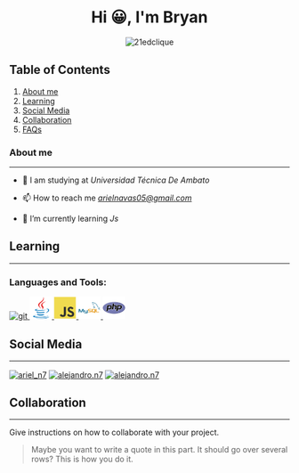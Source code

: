 <h1 align="center">Hi 😀, I'm Bryan</h1>

<p align="center"> <img src="https://media.istockphoto.com/id/1185648198/es/vector/banner-de-programaci%C3%B3n-codificaci%C3%B3n-mejores-lenguajes-de-programaci%C3%B3n-concepto-de.jpg?s=170667a&w=0&k=20&c=7weLeiYDushL4buLFesU6P02CkBDpB07XkZUL8_nMxA=" alt="21edclique" /> </p>

## Table of Contents
1. [About me](#about-me)
2. [Learning](#learning)
3. [Social Media](#social-media)
4. [Collaboration](#collaboration)
5. [FAQs](#faqs)
### About me
***

- 🔭 I am  studying at *Universidad Técnica De Ambato*

- 📫 How to reach me *arielnavas05@gmail.com*

- 🌱 I’m currently learning *Js*

## Learning
***
<h3 align="left">Languages and Tools:</h3>
<p align="left"> <a href="https://git-scm.com/" target="_blank" rel="noreferrer"> <img src="https://www.vectorlogo.zone/logos/git-scm/git-scm-icon.svg" alt="git" width="40" height="40"/> </a> <a href="https://www.java.com" target="_blank" rel="noreferrer"> <img src="https://raw.githubusercontent.com/devicons/devicon/master/icons/java/java-original.svg" alt="java" width="40" height="40"/> </a> <a href="https://developer.mozilla.org/en-US/docs/Web/JavaScript" target="_blank" rel="noreferrer"> <img src="https://raw.githubusercontent.com/devicons/devicon/master/icons/javascript/javascript-original.svg" alt="javascript" width="40" height="40"/> </a>
  <a href="https://www.mysql.com/" target="_blank" rel="noreferrer"> <img src="https://raw.githubusercontent.com/devicons/devicon/master/icons/mysql/mysql-original-wordmark.svg" alt="mysql" width="40" height="40"/> </a>  
  <a href="https://www.php.net" target="_blank" rel="noreferrer"> <img src="https://raw.githubusercontent.com/devicons/devicon/master/icons/php/php-original.svg" alt="php" width="40" height="40"/> </a> </p>





## Social Media
***
<p align="left">
 <a href="https://twitter.com/ariel_n7" target="blank"><img align="center" src="https://raw.githubusercontent.com/rahuldkjain/github-profile-readme-generator/master/src/images/icons/Social/twitter.svg" alt="ariel_n7" height="30" width="40" /></a>
<a href="https://instagram.com/alejandro.n7" target="blank"><img align="center" src="https://raw.githubusercontent.com/rahuldkjain/github-profile-readme-generator/master/src/images/icons/Social/instagram.svg" alt="alejandro.n7" height="30" width="40" /></a>
  <a href="https://instagram.com/alejandro.n7" target="blank"><img align="center" src="https://raw.githubusercontent.com/rahuldkjain/github-profile-readme-generator/master/src/images/icons/Social/instagram.svg" alt="alejandro.n7" height="30" width="40" /></a>
</p>



## Collaboration
***
Give instructions on how to collaborate with your project.
> Maybe you want to write a quote in this part. 
> It should go over several rows?
> This is how you do it.


